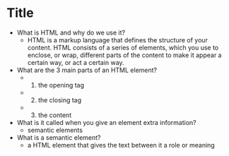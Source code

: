 # Title

- What is HTML and why do we use it?
    - HTML is a markup language that defines the structure of your content. HTML consists of a series of elements, which you use to enclose, or wrap, different parts of the content to make it appear a certain way, or act a certain way.
- What are the 3 main parts of an HTML element?
    - 1. the opening tag
    - 2. the closing tag
    - 3. the content
- What is it called when you give an element extra information?
    - semantic elements
- What is a semantic element?
    - a HTML element that gives the text between it a role or meaning

        
